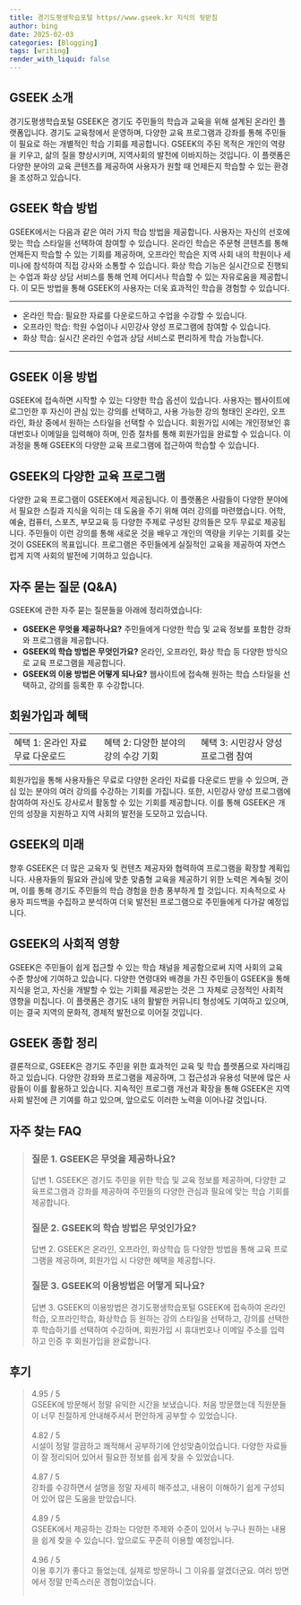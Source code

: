 ```yaml
---
title: 경기도평생학습포털 https//www.gseek.kr 지식의 뒷받침
author: bing
date: 2025-02-03
categories: [Blogging]
tags: [writing]
render_with_liquid: false
---
```



<h2 id='GSEEK_소개'>GSEEK 소개</h2>

<p>경기도평생학습포털 GSEEK은 경기도 주민들의 학습과 교육을 위해 설계된 온라인 플랫폼입니다. 경기도 교육청에서 운영하며, 다양한 교육 프로그램과 강좌를 통해 주민들이 필요로 하는 개별적인 학습 기회를 제공합니다. GSEEK의 주된 목적은 개인의 역량을 키우고, 삶의 질을 향상시키며, 지역사회의 발전에 이바지하는 것입니다. 이 플랫폼은 다양한 분야의 교육 콘텐츠를 제공하여 사용자가 원할 때 언제든지 학습할 수 있는 환경을 조성하고 있습니다. </p>

<h2 id='GSEEK_학습_방법'>GSEEK 학습 방법</h2>

<p>GSEEK에서는 다음과 같은 여러 가지 학습 방법을 제공합니다. 사용자는 자신의 선호에 맞는 학습 스타일을 선택하여 참여할 수 있습니다. 온라인 학습은 주문형 콘텐츠를 통해 언제든지 학습할 수 있는 기회를 제공하며, 오프라인 학습은 지역 사회 내의 학원이나 세미나에 참석하여 직접 강사와 소통할 수 있습니다. 화상 학습 기능은 실시간으로 진행되는 수업과 화상 상담 서비스를 통해 언제 어디서나 학습할 수 있는 자유로움을 제공합니다. 이 모든 방법을 통해 GSEEK의 사용자는 더욱 효과적인 학습을 경험할 수 있습니다.</p>

<hr />

<ul>
    <li>온라인 학습: 필요한 자료를 다운로드하고 수업을 수강할 수 있습니다.</li>
    <li>오프라인 학습: 학원 수업이나 시민강사 양성 프로그램에 참여할 수 있습니다.</li>
    <li>화상 학습: 실시간 온라인 수업과 상담 서비스로 편리하게 학습 가능합니다.</li>
</ul>

<hr />

<h2 id='GSEEK_이용방법'>GSEEK 이용 방법</h2>

<p>GSEEK에 접속하면 시작할 수 있는 다양한 학습 옵션이 있습니다. 사용자는 웹사이트에 로그인한 후 자신이 관심 있는 강의를 선택하고, 사용 가능한 강의 형태인 온라인, 오프라인, 화상 중에서 원하는 스타일을 선택할 수 있습니다. 회원가입 시에는 개인정보인 휴대번호나 이메일을 입력해야 하며, 인증 절차를 통해 회원가입을 완료할 수 있습니다. 이 과정을 통해 GSEEK의 다양한 교육 프로그램에 접근하여 학습할 수 있습니다. </p>

<h2 id='GSEEK_프로그램'>GSEEK의 다양한 교육 프로그램</h2>

<p>다양한 교육 프로그램이 GSEEK에서 제공됩니다. 이 플랫폼은 사람들이 다양한 분야에서 필요한 스킬과 지식을 익히는 데 도움을 주기 위해 여러 강의를 마련했습니다. 어학, 예술, 컴퓨터, 스포츠, 부모교육 등 다양한 주제로 구성된 강의들은 모두 무료로 제공됩니다. 주민들이 이런 강의를 통해 새로운 것을 배우고 개인의 역량을 키우는 기회를 갖는 것이 GSEEK의 목표입니다. 프로그램은 주민들에게 실질적인 교육을 제공하여 자연스럽게 지역 사회의 발전에 기여하고 있습니다.</p>

<h2 id='자주_묻는_질문'>자주 묻는 질문 (Q&A)</h2>

<p>GSEEK에 관한 자주 묻는 질문들을 아래에 정리하였습니다:</p>

<ul>
    <li><b>GSEEK은 무엇을 제공하나요?</b> 주민들에게 다양한 학습 및 교육 정보를 포함한 강좌와 프로그램을 제공합니다.</li>
    <li><b>GSEEK의 학습 방법은 무엇인가요?</b> 온라인, 오프라인, 화상 학습 등 다양한 방식으로 교육 프로그램을 제공합니다.</li>
    <li><b>GSEEK의 이용 방법은 어떻게 되나요?</b> 웹사이트에 접속해 원하는 학습 스타일을 선택하고, 강의를 등록한 후 수강합니다.</li>
</ul>

<h2 id='GSEEK_회원가입 및 혜택'>회원가입과 혜택</h2>

<table>
    <tr>
        <td>혜택 1: 온라인 자료 무료 다운로드</td>
        <td>혜택 2: 다양한 분야의 강의 수강 기회</td>
        <td>혜택 3: 시민강사 양성 프로그램 참여</td>
    </tr>
</table>

<p>회원가입을 통해 사용자들은 무료로 다양한 온라인 자료를 다운로드 받을 수 있으며, 관심 있는 분야의 여러 강의를 수강하는 기회를 가집니다. 또한, 시민강사 양성 프로그램에 참여하여 자신도 강사로서 활동할 수 있는 기회를 제공합니다. 이를 통해 GSEEK은 개인의 성장을 지원하고 지역 사회의 발전을 도모하고 있습니다.</p>

<h2 id='GSEEK의_미래'>GSEEK의 미래</h2>

<p>향후 GSEEK은 더 많은 교육자 및 컨텐츠 제공자와 협력하여 프로그램을 확장할 계획입니다. 사용자들의 필요와 관심에 맞춘 맞춤형 교육을 제공하기 위한 노력은 계속될 것이며, 이를 통해 경기도 주민들의 학습 경험을 한층 풍부하게 할 것입니다. 지속적으로 사용자 피드백을 수집하고 분석하여 더욱 발전된 프로그램으로 주민들에게 다가갈 예정입니다.</p>

<h2 id='GSEEK의_사회적_영향'>GSEEK의 사회적 영향</h2>

<p>GSEEK은 주민들이 쉽게 접근할 수 있는 학습 채널을 제공함으로써 지역 사회의 교육 수준 향상에 기여하고 있습니다. 다양한 연령대와 배경을 가진 주민들이 GSEEK을 통해 지식을 얻고, 자신을 개발할 수 있는 기회를 제공받는 것은 그 자체로 긍정적인 사회적 영향을 미칩니다. 이 플랫폼은 경기도 내의 활발한 커뮤니티 형성에도 기여하고 있으며, 이는 결국 지역의 문화적, 경제적 발전으로 이어질 것입니다.</p>

<h2 id='GSEEK_종합_정리'>GSEEK 종합 정리</h2>

<p>결론적으로, GSEEK은 경기도 주민을 위한 효과적인 교육 및 학습 플랫폼으로 자리매김하고 있습니다. 다양한 강좌와 프로그램을 제공하며, 그 접근성과 유용성 덕분에 많은 사람들이 이를 활용하고 있습니다. 지속적인 프로그램 개선과 확장을 통해 GSEEK은 지역 사회 발전에 큰 기여를 하고 있으며, 앞으로도 이러한 노력을 이어나갈 것입니다.</p>


<h2 id='자주_찾는_FAQ'>자주 찾는 FAQ</h2>
<div itemscope="" itemtype="https://schema.org/FAQPage"> 
<blockquote> 
<div itemscope="" itemprop="mainEntity" itemtype="https://schema.org/Question"> 
<h3 itemprop="name">질문 1. GSEEK은 무엇을 제공하나요?</h3> 
<div itemscope="" itemprop="acceptedAnswer" itemtype="https://schema.org/Answer"> 
<span itemprop="text"> 
<p>답변 1. GSEEK은 경기도 주민을 위한 학습 및 교육 정보를 제공하며, 다양한 교육프로그램과 강좌를 제공하여 주민들의 다양한 관심과 필요에 맞는 학습 기회를 제공합니다.</p> 
</span> 
</div> 
</div> 

<div itemscope="" itemprop="mainEntity" itemtype="https://schema.org/Question"> 
<h3 itemprop="name">질문 2. GSEEK의 학습 방법은 무엇인가요?</h3> 
<div itemscope="" itemprop="acceptedAnswer" itemtype="https://schema.org/Answer"> 
<span itemprop="text"> 
<p>답변 2. GSEEK은 온라인, 오프라인, 화상학습 등 다양한 방법을 통해 교육 프로그램을 제공하며, 회원가입 시 다양한 혜택을 제공합니다.</p> 
</span> 
</div> 
</div> 

<div itemscope="" itemprop="mainEntity" itemtype="https://schema.org/Question"> 
<h3 itemprop="name">질문 3. GSEEK의 이용방법은 어떻게 되나요?</h3> 
<div itemscope="" itemprop="acceptedAnswer" itemtype="https://schema.org/Answer"> 
<span itemprop="text"> 
<p>답변 3. GSEEK의 이용방법은 경기도평생학습포털 GSEEK에 접속하여 온라인학습, 오프라인학습, 화상학습 등 원하는 강의 스타일을 선택하고, 강의를 선택한 후 학습하기를 선택하여 수강하며, 회원가입 시 휴대번호나 이메일 주소를 입력하고 인증 후 회원가입을 완료합니다.</p> 
</span> 
</div> 
</div> 

</blockquote> 
</div>
<h2 id='후기'>후기</h2>
<div itemscope itemtype="https://schema.org/Product">
  <blockquote>
  <div itemprop="review" itemscope itemtype="https://schema.org/Review">
      <div itemprop="reviewRating" itemscope itemtype="https://schema.org/Rating"> <span itemprop="ratingValue">4.95</span> / <span itemprop="bestRating">5</span> </div>
      <span itemprop="reviewBody">GSEEK에 방문해서 정말 유익한 시간을 보냈습니다. 처음 방문했는데 직원분들이 너무 친절하게 안내해주셔서 편안하게 공부할 수 있었습니다.</span>
  </div>
  <br>
  <div itemprop="review" itemscope itemtype="https://schema.org/Review">
      <div itemprop="reviewRating" itemscope itemtype="https://schema.org/Rating"> <span itemprop="ratingValue">4.82</span> / <span itemprop="bestRating">5</span> </div>
      <span itemprop="reviewBody">시설이 정말 깔끔하고 쾌적해서 공부하기에 안성맞춤이었습니다. 다양한 자료들이 잘 정리되어 있어서 필요한 정보를 쉽게 찾을 수 있었습니다.</span>
  </div>
  <br>
  <div itemprop="review" itemscope itemtype="https://schema.org/Review">
      <div itemprop="reviewRating" itemscope itemtype="https://schema.org/Rating"> <span itemprop="ratingValue">4.87</span> / <span itemprop="bestRating">5</span> </div>
      <span itemprop="reviewBody">강좌를 수강하면서 설명을 정말 자세히 해주셨고, 내용이 이해하기 쉽게 구성되어 있어 많은 도움을 받았습니다.</span>
  </div>
  <br>
  <div itemprop="review" itemscope itemtype="https://schema.org/Review">
      <div itemprop="reviewRating" itemscope itemtype="https://schema.org/Rating"> <span itemprop="ratingValue">4.89</span> / <span itemprop="bestRating">5</span> </div>
      <span itemprop="reviewBody">GSEEK에서 제공하는 강좌는 다양한 주제와 수준이 있어서 누구나 원하는 내용을 쉽게 찾을 수 있습니다. 앞으로도 꾸준히 이용할 예정입니다.</span>
  </div>
  <br>
  <div itemprop="review" itemscope itemtype="https://schema.org/Review">
      <div itemprop="reviewRating" itemscope itemtype="https://schema.org/Rating"> <span itemprop="ratingValue">4.96</span> / <span itemprop="bestRating">5</span> </div>
      <span itemprop="reviewBody">이용 후기가 좋다고 들었는데, 실제로 방문하니 그 이유를 알겠더군요. 여러 방면에서 정말 만족스러운 경험이었습니다.</span>
  </div>
  <br>
  </blockquote>
</div>
